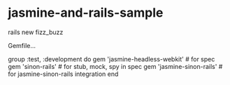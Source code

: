 jasmine-and-rails-sample
========================

rails new fizz_buzz

Gemfile...

group :test, :development do
  gem 'jasmine-headless-webkit' # for spec
  gem 'sinon-rails'             # for stub, mock, spy in spec
  gem 'jasmine-sinon-rails'     # for jasmine-sinon-rails integration
end